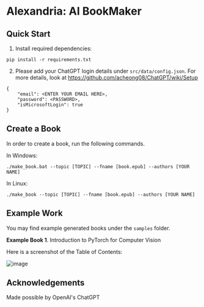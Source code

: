 # Alexandria: AI BookMaker

## Quick Start
1. Install required dependencies:

```
pip install -r requirements.txt
```

2. Please add your ChatGPT login details under `src/data/config.json`. For more
details, look at https://github.com/acheong08/ChatGPT/wiki/Setup
```
{
    "email": <ENTER YOUR EMAIL HERE>,
    "password": <PASSWORD>,
    "isMicrosoftLogin": true
}
```

## Create a Book

In order to create a book, run the following commands.

In Windows:
```
./make_book.bat --topic [TOPIC] --fname [book.epub] --authors [YOUR NAME]
```

In Linux:
```
./make_book --topic [TOPIC] --fname [book.epub] --authors [YOUR NAME]
```

## Example Work

You may find example generated books under the `samples` folder.

<b>Example Book 1</b>. Introduction to PyTorch for Computer Vision

Here is a screenshot of the Table of Contents:

![image](https://user-images.githubusercontent.com/63123494/210196886-7c16108e-a3b1-47d0-940c-be5b63f558dc.png)


## Acknowledgements

Made possible by OpenAI's ChatGPT
